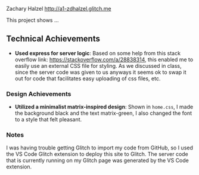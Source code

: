 Zachary Halzel
http://a1-zdhalzel.glitch.me

This project shows ...

## Technical Achievements
- **Used express for server logic**: Based on some help from this stack overflow link: https://stackoverflow.com/a/28838314, this enabled me to easily use an external CSS file for styling. As we discussed in class, since the server code was given to us anyways it seems ok to swap it out for code that facilitates easy uploading of css files, etc.

### Design Achievements
- **Utilized a minimalist matrix-inspired design**: Shown in `home.css`, I made the background black and the text matrix-green, I also changed the font to a style that felt pleasant.

### Notes
I was having trouble getting Glitch to import my code from GitHub, so I used the VS Code Glitch extension to deploy this site to Glitch. The server code that is currently running on my Glitch page was generated by the VS Code extension.

